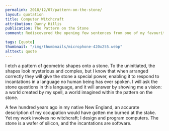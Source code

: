 ```yaml
---
permalink: 2018/12/07/pattern-on-the-stone/
layout: quotation
title: Computer Witchcraft
attribution: Danny Hillis
publication: The Pattern on the Stone
comment: Rediscovered the opening few sentences from one of my favourite books

tags: [quote]
thumbnail: "/img/thumbnails/microphone-420x255.webp"
alttext: quote
---
```


I etch a pattern of geometric shapes onto a stone. To the uninitiated, the shapes look
mysterious and complex, but I know that when arranged correctly they will give the stone a
special power, enabling it to respond to incantations in a language no human being has ever spoken.
I will ask the stone questions in this language, and it will answer by showing me a vision: a world
created by my spell, a world imagined within the pattern on the stone.

A few hundred years ago in my native New England, an accurate description of my occupation would
have gotten me burned at the stake. Yet my work involves no witchcraft; I design and program computers.
The stone is a wafer of silicon, and the incantations are software.
